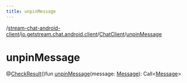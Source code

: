 ```yaml
---
title: unpinMessage
---
```

/[stream-chat-android-client](../../index.md)/[io.getstream.chat.android.client](../index.md)/[ChatClient](index.md)/[unpinMessage](unpinMessage.md)  
  
  
  
# unpinMessage  
@[CheckResult](https://developer.android.com/reference/kotlin/androidx/annotation/CheckResult.html)()fun [unpinMessage](unpinMessage.md)(message: [Message](../../io.getstream.chat.android.client.models/Message/index.md)): Call&lt;[Message](../../io.getstream.chat.android.client.models/Message/index.md)&gt;
